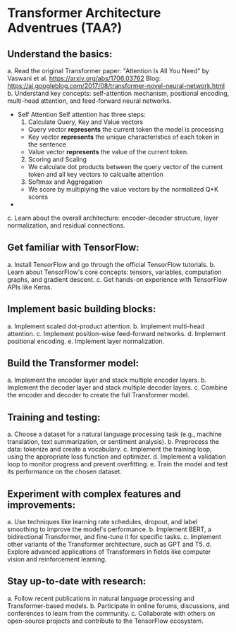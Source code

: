 # Transformer Architecture Adventrues (TAA?)

## Understand the basics:
a. Read the original Transformer paper: "Attention Is All You Need" by Vaswani et al. https://arxiv.org/abs/1706.03762 Blog: https://ai.googleblog.com/2017/08/transformer-novel-neural-network.html
b. Understand key concepts: self-attention mechanism, positional encoding, multi-head attention, and feed-forward neural networks.
- Self Attention
    Self attention has three steps:
    1. Calculate Query, Key and Value vectors
    - Query vector **represents** the current token the model is processing
    - Key vector **represents** the unique characteristics of each token in the sentence
    - Value vector **represents** the value of the current token.
    2. Scoring and Scaling
    - We calculate dot products between the query vector of the current token and all key vectors to calcualte attention
    3. Softmax and Aggregation
    - We score by multiplying the value vectors by the normalized Q*K scores
- 

c. Learn about the overall architecture: encoder-decoder structure, layer normalization, and residual connections.

## Get familiar with TensorFlow:
a. Install TensorFlow and go through the official TensorFlow tutorials.
b. Learn about TensorFlow's core concepts: tensors, variables, computation graphs, and gradient descent.
c. Get hands-on experience with TensorFlow APIs like Keras.

## Implement basic building blocks:
a. Implement scaled dot-product attention.
b. Implement multi-head attention.
c. Implement position-wise feed-forward networks.
d. Implement positional encoding.
e. Implement layer normalization.

## Build the Transformer model:
a. Implement the encoder layer and stack multiple encoder layers.
b. Implement the decoder layer and stack multiple decoder layers.
c. Combine the encoder and decoder to create the full Transformer model.

## Training and testing:
a. Choose a dataset for a natural language processing task (e.g., machine translation, text summarization, or sentiment analysis).
b. Preprocess the data: tokenize and create a vocabulary.
c. Implement the training loop, using the appropriate loss function and optimizer.
d. Implement a validation loop to monitor progress and prevent overfitting.
e. Train the model and test its performance on the chosen dataset.

## Experiment with complex features and improvements:
a. Use techniques like learning rate schedules, dropout, and label smoothing to improve the model's performance.
b. Implement BERT, a bidirectional Transformer, and fine-tune it for specific tasks.
c. Implement other variants of the Transformer architecture, such as GPT and T5.
d. Explore advanced applications of Transformers in fields like computer vision and reinforcement learning.

## Stay up-to-date with research:
a. Follow recent publications in natural language processing and Transformer-based models.
b. Participate in online forums, discussions, and conferences to learn from the community.
c. Collaborate with others on open-source projects and contribute to the TensorFlow ecosystem.